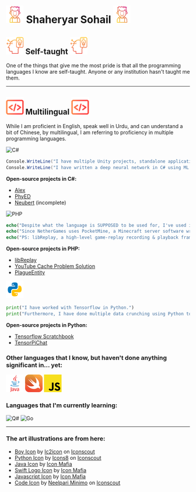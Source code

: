 # ![Boy Icon](boy.png) Shaheryar Sohail ![Boy Icon](boy.png)

## ![Self-taught](innovation.png) **Self-taught** ![Self-taught](innovation.png)
One of the things that give me the most pride is that all the programming languages I know are self-taught. Anyone or any institution hasn't taught me them.

---

## ![Multilingual](code.png) **Multilingual** ![Multilingual](code.png)
While I am proficient in English, speak well in Urdu, and can understand a bit of Chinese, by multilingual, I am referring to proficiency in multiple programming languages.

<img src="https://www.spacemacs.org/layers/+lang/csharp/img/csharp.png" alt="C#" width="50"/>

```cs
Console.WriteLine("I have multiple Unity projects, standalone applications. Currently writing a real-life economy simulation system in C#.");
Console.WriteLine("I have written a deep neural network in C# using ML.NET.");
```
**Open-source projects in C#:**

- [Alex](https://github.com/kennyvv/Alex)
- [PhyED](https://github.com/TheBlackPlague/PhyED)
- [Neubert](https://github.com/TheBlackPlague/Neubert) (incomplete)

<img src="https://upload.wikimedia.org/wikipedia/commons/2/27/PHP-logo.svg" alt="PHP" width="50"/>

```php
echo("Despite what the language is SUPPOSED to be used for, I've used it to work on game servers for the famous block-game, Minecraft.");
echo("Since NetherGames uses PocketMine, a Minecraft server software written in PHP, most of my work supporting the development and developing extra features has been done in PHP.");
echo("PS: libReplay, a high-level game-replay recording & playback framework for NetherGames, is written in PHP.");
```
**Open-source projects in PHP:**

- [libReplay](https://github.com/NetherGamesMC/libReplay)
- [YouTube Cache Problem Solution](https://github.com/TheBlackPlague/YouTubeCache)
- [PlagueEntity](https://github.com/TheBlackPlague/PlagueEntity)

![Python](python.png)
```py
print("I have worked with Tensorflow in Python.")
print("Furthermore, I have done multiple data crunching using Python to convert raw data into useable data for artificial intelligence models written in both Python and C#.")
```
**Open-source projects in Python:**

- [Tensorflow Scratchbook](https://github.com/TheBlackPlague/TensorflowExample)
- [TensorPiChat](https://github.com/TheBlackPlague/TensorPiChat)

### Other languages that I know, but haven't done anything significant in... yet:
![Java](java.png) ![Swift](swift.png) ![Javascript](javascript.png)

### Languages that I'm currently learning:
<img src="https://qsharp.community/assets/images/qsharp-comm-logo.png" alt="Q#" width="50"/> <img src="https://upload.wikimedia.org/wikipedia/commons/thumb/0/05/Go_Logo_Blue.svg/1280px-Go_Logo_Blue.svg.png" alt="Go" width="120"/> 

---

### The art illustrations are from here:
- <a href="https://iconscout.com/icons/boy" target="_blank">Boy Icon</a> by <a href="https://iconscout.com/contributors/Payungkead">Ic2icon</a> on <a href="https://iconscout.com">Iconscout</a>
- <a href="https://iconscout.com/icons/python" target="_blank">Python Icon</a> by <a href="https://iconscout.com/contributors/icons8">Icons8</a> on <a href="https://iconscout.com">Iconscout</a>
- <a href="https://iconscout.com/icons/java" target="_blank">Java Icon</a> by <a href="https://iconscout.com/contributors/icon-mafia" target="_blank">Icon Mafia</a>
- <a href="https://iconscout.com/icons/swift" target="_blank">Swift Logo Icon</a> by <a href="https://iconscout.com/contributors/icon-mafia" target="_blank">Icon Mafia</a>
- <a href="https://iconscout.com/icons/javascript" target="_blank">Javascript Icon</a> by <a href="https://iconscout.com/contributors/icon-mafia" target="_blank">Icon Mafia</a>
- <a href="https://iconscout.com/icons/code" target="_blank">Code Icon</a> by <a href="https://iconscout.com/contributors/minimo">Neelpari Minimo</a> on <a href="https://iconscout.com">Iconscout</a>